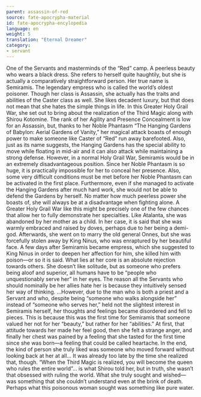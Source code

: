 ```yaml
---
parent: assassin-of-red
source: fate-apocrypha-material
id: fate-apocrypha-encylopedia
language: en
weight: 5
translation: "Eternal Dreamer"
category:
- servant
---
```


One of the Servants and masterminds of the “Red” camp. A peerless beauty who wears a black dress. She refers to herself quite haughtily, but she is actually a comparatively straightforward person.
Her true name is Semiramis. The legendary empress who is called the world’s oldest poisoner. Though her class is Assassin, she actually has the traits and abilities of the Caster class as well. She likes decadent luxury, but that does not mean that she hates the simple things in life. In this Greater Holy Grail War, she set out to bring about the realization of the Third Magic along with Shirou Kotomine.
The rank of her Agility and Presence Concealment is low for an Assassin, but, thanks to her Noble Phantasm “The Hanging Gardens of Babylon: Aerial Gardens of Vanity,” her magical attack boasts of enough power to make someone like Caster of “Red” run away barefooted. Also, just as its name suggests, the Hanging Gardens has the special ability to move while floating in mid-air and it can also attack while maintaining a strong defense.
However, in a normal Holy Grail War, Semiramis would be in an extremely disadvantageous position. Since her Noble Phantasm is so huge, it is practically impossible for her to conceal her presence. Also, some very difficult conditions must be met before her Noble Phantasm can be activated in the first place. Furthermore, even if she managed to activate the Hanging Gardens after much hard work, she would not be able to defend the Gardens by herself. No matter how much peerless power she boasts of, she will always be at a disadvantage when fighting alone. A Greater Holy Grail War like this might be precisely one of the few chances that allow her to fully demonstrate her specialties.
Like Atalanta, she was abandoned by her mother as a child. In her case, it is said that she was warmly embraced and raised by doves, perhaps due to her being a demi-god. Afterwards, she went on to marry the old general Onnes, but she was forcefully stolen away by King Ninus, who was enraptured by her beautiful face. A few days after Semiramis became empress, which she suggested to King Ninus in order to deepen her affection for him, she killed him with poison—or so it is said.
What lies at her core is an absolute rejection towards others. She doesn’t like solitude, but as someone who prefers being aloof and superior, all humans have to be “people who unquestionably serve her” in her eyes. The reason all the Servants who should nominally be her allies hate her is because they intuitively sensed her way of thinking.
…However, due to the man who is both a priest and a Servant and who, despite being “someone who walks alongside her” instead of “someone who serves her,” held not the slightest interest in Semiramis herself, her thoughts and feelings became disordered and fell to pieces.
This is because this was the first time for Semiramis that someone valued her not for her “beauty,” but rather for her “abilities.” At first, that attitude towards her made her feel good, then she felt a strange anger, and finally her chest was pained by a feeling that she tasted for the first time since she was born—a feeling that could be called heartache.
In the end, the kind of person she truly liked was someone who moved forward without looking back at her at all… It was already too late by the time she realized that, though.
“When the Third Magic is realized, you will become the queen who rules the entire world”… is what Shirou told her, but in truth, she wasn’t that obsessed with ruling the world. What she truly sought and wished—was something that she couldn’t understand even at the brink of death.
Perhaps what this poisonous woman sought was something like pure water.
